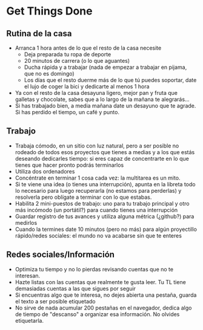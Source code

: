 # Get Things Done

## Rutina de la casa

* Arranca 1 hora antes de lo que el resto de la casa necesite
  * Deja preparada tu ropa de deporte
  * 20 minutos de carrera (o lo que aguantes)
  * Ducha rápida y a trabajar (nada de empezar a trabajar en pijama, que no es domingo)
  * Los días que el resto duerme más de lo que tú puedes soportar, date el lujo de coger la bici y dedicarte al menos 1 hora
* Ya con el resto de la casa desayuna ligero, mejor pan y fruta que galletas y chocolate, sabes que a lo largo de la mañana te alegrarás...
* Si has trabajado bien, a media mañana date un desayuno que te agrade. Si has perdido el tiempo, un café y punto.

## Trabajo

* Trabaja cómodo, en un sitio con luz natural, pero a ser posible no rodeado de todos esos proyectos que tienes a medias y a los que estás deseando dedicarles tiempo: si eres capaz de concentrarte en lo que tienes que hacer pronto podrás terminarlos
* Utiliza dos ordenadores
* Concéntrate en terminar 1 cosa cada vez: la multitarea es un mito.
* Si te viene una idea (o tienes una interrupción), apunta en la libreta todo lo necesario para luego recuperarla (no estamos para perderlas)  y resolverla pero oblígate a terminar con lo que estabas.
* Habilita 2 mini-puestos de trabajo: uno para tu trabajo principal y otro más incómodo (un portátil?) para cuando tienes una interrupción
* Guardar registro de tus avances y utiliza alguna métrica (¿github?) para medirlos
* Cuando la termines date 10 minutos (pero no más) para algún proyectillo rápido/redes sociales: el mundo no va acabarse sin que te enteres

## Redes sociales/Información

* Optimiza tu tiempo y no lo pierdas revisando cuentas que no te interesan.
* Hazte listas con las cuentas que realmente te gusta leer. Tu TL tiene demasiadas cuentas a las que sigues por seguir
* Si encuentras algo que te interesa, no dejes abierta una pestaña, guarda el texto a ser posible etiquetado
* No sirve de nada acumular 200 pestañas en el navegador, dedica algo de tiempo de "descanso" a organizar esa información. No olvides etiquetarla.
